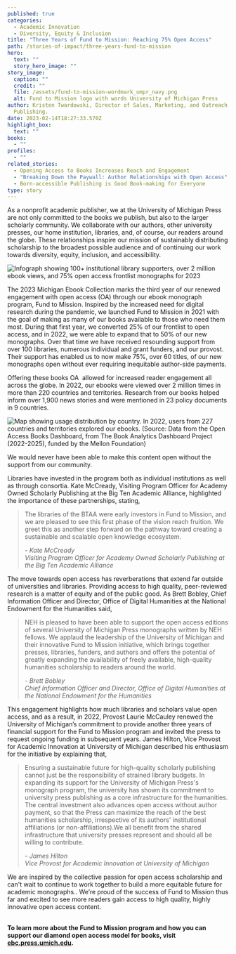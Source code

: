 ```yaml
---
published: true
categories:
  - Academic Innovation
  - Diversity, Equity & Inclusion
title: "Three Years of Fund to Mission: Reaching 75% Open Access"
path: /stories-of-impact/three-years-fund-to-mission
hero:
  text: ""
  story_hero_image: ""
story_image:
  caption: ""
  credit: ""
  file: /assets/fund-to-mission-wordmark_umpr_navy.png
  alt: Fund to Mission logo with words University of Michigan Press
author: Kristen Twardowski, Director of Sales, Marketing, and Outreach, Michigan
  Publishing.
date: 2023-02-14T18:27:33.570Z
highlight_box:
  text: ""
books:
  - ""
profiles:
  - ""
related_stories:
  - Opening Access to Books Increases Reach and Engagement
  - "Breaking Down the Paywall: Author Relationships with Open Access"
  - Born-accessible Publishing is Good Book-making for Everyone
type: story
---
```

<!--StartFragment-->

As a nonprofit academic publisher, we at the University of Michigan Press are not only committed to the books we publish, but also to the larger scholarly community. We collaborate with our authors, other university presses, our home institution, libraries, and, of course, our readers around the globe. These relationships inspire our mission of sustainably distributing scholarship to the broadest possible audience and of continuing our work towards diversity, equity, inclusion, and accessibility.

![Infograph showing 100+ institutional library supporters, over 2 million ebook views, and 75% open access frontlist monographs for 2023](/assets/fund-to-mission-stats.png)

The 2023 Michigan Ebook Collection marks the third year of our renewed engagement with open access (OA) through our ebook monograph program, Fund to Mission. Inspired by the increased need for digital research during the pandemic, we launched Fund to Mission in 2021 with the goal of making as many of our books available to those who need them most. During that first year, we converted 25% of our frontlist to open access, and in 2022, we were able to expand that to 50% of our new monographs. Over that time we have received resounding support from over 100 libraries, numerous individual and grant funders, and our provost. Their support has enabled us to now make 75%, over 60 titles, of our new monographs open without ever requiring inequitable author-side payments.

Offering these books OA  allowed for increased reader engagement all across the globe. In 2022, our ebooks were viewed over 2 million times in more than 220 countries and territories. Research from our books helped inform over 1,900 news stories and were mentioned in 23 policy documents in 9 countries.

![Map showing usage distribution by country. In 2022, users from 227 countries and territories explored our ebooks.  (Source: Data from the Open Access Books Dashboard, from The Book Analytics Dashboard Project (2022-2025), funded by the Mellon Foundation)](/assets/fund-to-mission-user-map.png)

We would never have been able to make this content open without the support from our community.

Libraries have invested in the program both as individual institutions as well as through consortia. Kate McCready, Visiting Program Officer for Academy Owned Scholarly Publishing at the Big Ten Academic Alliance, highlighted the importance of these partnerships, stating,

<blockquote class="quote floated yellow"><p>The libraries of the BTAA were early investors in Fund to Mission, and we are pleased to see this first phase of the vision reach fruition. We greet this as another step forward on the pathway toward creating a sustainable and scalable open knowledge ecosystem.</p><footer><cite>- Kate McCready<br>Visiting Program Officer for Academy Owned Scholarly Publishing at the Big Ten Academic Alliance</cite></footer></blockquote>

The move towards open access has reverberations that extend far outside of universities and libraries. Providing access to high quality, peer-reviewed research is a matter of equity and of the public good. As Brett Bobley, Chief Information Officer and Director, Office of Digital Humanities at the National Endowment for the Humanities said,

<blockquote class="quote floated blue"><p>NEH is pleased to have been able to support the open access editions of several University of Michigan Press monographs written by NEH fellows. We applaud the leadership of the University of Michigan and their innovative Fund to Mission initiative, which brings together presses, libraries, funders, and authors and offers the potential of greatly expanding the availability of freely available, high-quality humanities scholarship to readers around the world.</p><footer><cite>- Brett Bobley<br>Chief Information Officer and Director, Office of Digital Humanities at the National Endowment for the Humanities</cite></footer></blockquote>

This engagement highlights how much libraries and scholars value open access, and as a result, in 2022, Provost Laurie McCauley renewed the University of Michigan’s commitment to provide another three years of financial support for the Fund to Mission program and invited the press to request ongoing funding in subsequent years. James Hilton, Vice Provost for Academic Innovation at University of Michigan described his enthusiasm for the initiative by explaining that,

<blockquote class="quote floated yellow"><p>Ensuring a sustainable future for high-quality scholarly publishing cannot just be the responsibility of strained library budgets. In expanding its support for the University of Michigan Press's monograph program, the university has shown its commitment to university press publishing as a core infrastructure for the humanities. The central investment also advances open access without author payment, so that the Press can maximize the reach of the best humanities scholarship, irrespective of its authors' institutional affiliations (or non-affiliations).We all benefit from the shared infrastructure that university presses represent and should all be willing to contribute.</p><footer><cite>- James Hilton<br>Vice Provost for Academic Innovation at University of Michigan</cite></footer></blockquote>

We are inspired by the collective passion for open access scholarship and can't wait to continue to work together to build a more equitable future for academic monographs.. We’re proud of the success of Fund to Mission thus far and excited to see more readers gain access to high quality, highly innovative open access content.

**\
To learn more about the Fund to Mission program and how you can support our diamond open access model for books, visit [ebc.press.umich.edu](https://ebc.press.umich.edu/).**





<!--EndFragment-->